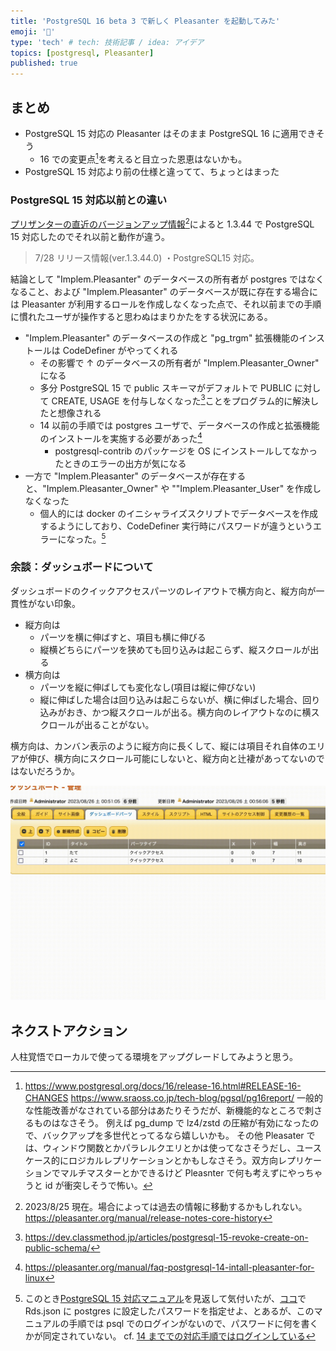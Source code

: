 ```yaml
---
title: 'PostgreSQL 16 beta 3 で新しく Pleasanter を起動してみた'
emoji: '🌊'
type: 'tech' # tech: 技術記事 / idea: アイデア
topics: [postgresql, Pleasanter]
published: true
---
```


## まとめ

- PostgreSQL 15 対応の Pleasanter はそのまま PostgreSQL 16 に適用できそう
  - 16 での変更点[^1]を考えると目立った恩恵はないかも。
- PostgreSQL 15 対応より前の仕様と違ってて、ちょっとはまった

### PostgreSQL 15 対応以前との違い

[プリザンターの直近のバージョンアップ情報](https://pleasanter.org/manual/release-notes-core)[^2]によると 1.3.44 で PostgreSQL 15 対応したのでそれ以前と動作が違う。

> 7/28 リリース情報(ver.1.3.44.0)
> ・PostgreSQL15 対応。

結論として "Implem.Pleasanter" のデータベースの所有者が postgres ではなくなること、および "Implem.Pleasanter" のデータベースが既に存在する場合には Pleasanter が利用するロールを作成しなくなった点で、それ以前までの手順に慣れたユーザが操作すると思わぬはまりかたをする状況にある。

- "Implem.Pleasanter" のデータベースの作成と "pg_trgm" 拡張機能のインストールは CodeDefiner がやってくれる
  - その影響で ↑ のデータベースの所有者が "Implem.Pleasanter_Owner" になる
  - 多分 PostgreSQL 15 で public スキーマがデフォルトで PUBLIC に対して CREATE, USAGE を付与しなくなった[^3]ことをプログラム的に解決したと想像される
  - 14 以前の手順では postgres ユーザで、データベースの作成と拡張機能のインストールを実施する必要があった[^4]
    - postgresql-contrib のパッケージを OS にインストールしてなかったときのエラーの出方が気になる
- 一方で "Implem.Pleasanter" のデータベースが存在すると、"Implem.Pleasanter_Owner" や ""Implem.Pleasanter_User" を作成しなくなった
  - 個人的には docker のイニシャライズスクリプトでデータベースを作成するようにしており、CodeDefiner 実行時にパスワードが違うというエラーになった。[^5]

### 余談：ダッシュボードについて

ダッシュボードのクイックアクセスパーツのレイアウトで横方向と、縦方向が一貫性がない印象。

- 縦方向は
  - パーツを横に伸ばすと、項目も横に伸びる
  - 縦横どちらにパーツを狭めても回り込みは起こらず、縦スクロールが出る
- 横方向は
  - パーツを縦に伸ばしても変化なし(項目は縦に伸びない)
  - 縦に伸ばした場合は回り込みは起こらないが、横に伸ばした場合、回り込みがおき、かつ縦スクロールが出る。横方向のレイアウトなのに横スクロールが出ることがない。

横方向は、カンバン表示のように縦方向に長くして、縦には項目それ自体のエリアが伸び、横方向にスクロール可能にしないと、縦方向と辻褄があってないのではないだろうか。

![dashboard](/images/dc6baaeee75576.gif)

## ネクストアクション

人柱覚悟でローカルで使ってる環境をアップグレードしてみようと思う。

[^1]:
    https://www.postgresql.org/docs/16/release-16.html#RELEASE-16-CHANGES
    https://www.sraoss.co.jp/tech-blog/pgsql/pg16report/
    一般的な性能改善がなされている部分はあたりそうだが、新機能的なところで刺さるものはなさそう。
    例えば pg_dump で lz4/zstd の圧縮が有効になったので、バックアップを多世代とってるなら嬉しいかも。
    その他 Pleasater では、ウィンドウ関数とかパラレルクエリとかは使ってなさそうだし、ユースケース的にロジカルレプリケーションとかもしなさそう。双方向レプリケーションでマルチマスターとかできるけど Pleasnter で何も考えずにやっちゃうと id が衝突しそうで怖い。

[^2]:
    2023/8/25 現在。場合によっては過去の情報に移動するかもしれない。
    https://pleasanter.org/manual/release-notes-core-history

[^3]: https://dev.classmethod.jp/articles/postgresql-15-revoke-create-on-public-schema/
[^4]: https://pleasanter.org/manual/faq-postgresql-14-intall-pleasanter-for-linux
[^5]:
    このとき[PostgreSQL 15 対応マニュアル](https://pleasanter.org/manual/getting-started-pleasanter-ubuntu)を見返して気付いたが、[ココ](https://pleasanter.org/manual/getting-started-pleasanter-ubuntu#:~:text=UID%3Dpostgres%3BPWD%3D-,%3C%E8%A8%AD%E5%AE%9A%E3%81%97%E3%81%9F%E3%83%91%E3%82%B9%E3%83%AF%E3%83%BC%E3%83%89%3E,-%22%2C%0A%20%20%20%20%22OwnerConnectionString)で Rds.json に postgres に設定したパスワードを指定せよ、とあるが、このマニュアルの手順では psql でのログインがないので、パスワードに何を書くかが同定されていない。
    cf. [14 まででの対応手順ではログインしている](https://pleasanter.org/manual/faq-postgresql-14-intall-pleasanter-for-linux#:~:text=PostgreSQL%E7%AE%A1%E7%90%86%E7%94%A8,COPY%20CODE)
